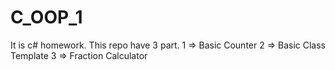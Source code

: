 # C_OOP_1
It is c# homework.
This repo have 3 part.
1 => Basic Counter
2 => Basic Class Template
3 => Fraction Calculator
